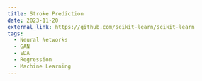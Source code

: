 ```yaml
---
title: Stroke Prediction
date: 2023-11-20
external_link: https://github.com/scikit-learn/scikit-learn
tags:
  - Neural Networks
  - GAN
  - EDA
  - Regression
  - Machine Learning
---
```




<!--more-->
